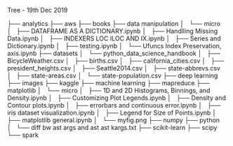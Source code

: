 Tree - 19th Dec 2019

├── analytics
├── aws
├── books
├── data manipulation
│   └── micro
│       ├── DATAFRAME AS A DICTIONARY.ipynb
│       ├── Handlling Missing Data.ipynb
│       ├── INDEXERS LOC ILOC AND IX.ipynb
│       ├── Series and Dictionary.ipynb
│       ├── testing.ipynb
│       └── Ufuncs Index Preservation, axis.ipynb
├── datasets
│   └── python_data_science_handbook
│       ├── BicycleWeather.csv
│       ├── births.csv
│       ├── california_cities.csv
│       ├── president_heights.csv
│       ├── Seattle2014.csv
│       ├── state-abbrevs.csv
│       ├── state-areas.csv
│       └── state-population.csv
├── deep learning
├── images
├── kaggle
├── machine learning
├── mapreduce
├── matplotlib
│   └── micro
│       ├── 1D and 2D Histograms, Binnings, and Density.ipynb
│       ├── Customizing Plot Legends.ipynb
│       ├── Density and Contour plots.ipynb
│       ├── errorbars and continuous error.ipynb
│       ├── iris dataset visualization.ipynb
│       ├── Legend for Size of Points.ipynb
│       ├── matplotlib general.ipynb
│       └── myfig.png
├── numpy
├── python
│   └── diff bw ast args and  ast ast kargs.txt
├── scikit-learn
├── scipy
└── spark
